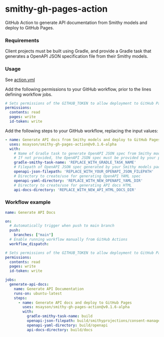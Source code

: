 # smithy-gh-pages-action
GitHub Action to generate API documentation from Smithy models and deploy to GitHub Pages.

### Requirements
Client projects must be built using Gradle, and provide a Gradle task that generates a OpenAPI JSON specification file from their Smithy models.

### Usage
See [action.yml](https://github.com/msayson/smithy-gh-pages-action/action.yml)

Add the following permissions to your GitHub workflow, prior to the lines defining workflow jobs.

```yaml
# Sets permissions of the GITHUB_TOKEN to allow deployment to GitHub Pages
permissions:
  contents: read
  pages: write
  id-token: write
```

Add the following steps to your GitHub workflow, replacing the input values:

```yaml
- name: Generate API docs from Smithy models and deploy to GitHub Pages
  uses: msayson/smithy-gh-pages-action@v0.1.6-alpha
  with:
    # Name of Gradle task to generate OpenAPI JSON spec from Smithy models
    # If not provided, the OpenAPI JSON spec must be provided by your package
    gradle-smithy-task-name: 'REPLACE_WITH_GRADLE_TASK_NAME'
    # Filepath of OpenAPI JSON spec generated by your Smithy models package
    openapi-json-filepath: 'REPLACE_WITH_YOUR_OPENAPI_JSON_FILEPATH'
    # Directory to create/use for generating OpenAPI YAML spec
    openapi-yaml-directory: 'REPLACE_WITH_NEW_OPENAPI_YAML_DIR'
    # Directory to create/use for generating API docs HTML
    api-docs-directory: 'REPLACE_WITH_NEW_API_HTML_DOCS_DIR'
```

### Workflow example
```yaml
name: Generate API Docs

on:
  # Automatically trigger when push to main branch
  push:
    branches: ["main"]
  # Enable running workflow manually from GitHub Actions
  workflow_dispatch:

# Sets permissions of the GITHUB_TOKEN to allow deployment to GitHub Pages
permissions:
  contents: read
  pages: write
  id-token: write

jobs:
  generate-api-docs:
    name: Generate API Documentation
    runs-on: ubuntu-latest
    steps:
      - name: Generate API docs and deploy to GitHub Pages
        uses: msayson/smithy-gh-pages-action@v0.1.6-alpha
        with:
          gradle-smithy-task-name: build
          openapi-json-filepath: build/smithyprojections/consent-management-api-models/source/openapi/ConsentManagementApi.openapi.json
          openapi-yaml-directory: build/openapi
          api-docs-directory: build/docs
```

